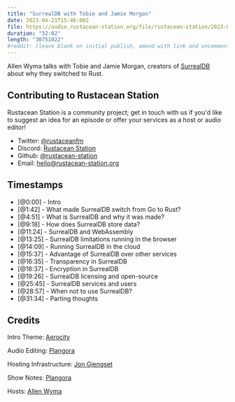 ```yaml
---
title: "SurrealDB with Tobie and Jamie Morgan"
date: 2023-04-21T15:46:00Z
file: https://audio.rustacean-station.org/file/rustacean-station/2023-04-21-tobie-jamie-morgan-hitchcock.mp3
duration: "32:02"
length: "30751022"
#reddit: (leave blank on initial publish, amend with link and uncomment this line after Reddit thread has been posted)
---
```


Allen Wyma talks with Tobie and Jamie Morgan, creators of [SurrealDB](https://surrealdb.com/) about why they switched to Rust.

## Contributing to Rustacean Station

Rustacean Station is a community project; get in touch with us if you'd like to suggest an idea for an episode or offer your services as a host or audio editor!

- Twitter: [@rustaceanfm](https://twitter.com/rustaceanfm)
- Discord: [Rustacean Station](https://discord.gg/cHc3Gyc)
- Github: [@rustacean-station](https://github.com/rustacean-station/)
- Email: [hello@rustacean-station.org](mailto:hello@rustacean-station.org)

## Timestamps

- [@0:00] - Intro
- [@1:42] - What made SurrealDB switch from Go to Rust?
- [@4:51] - What is SurrealDB and why it was made?
- [@9:18] - How does SurrealDB store data?
- [@11:24] - SurrealDB and WebAssembly
- [@13:25] - SurrealDB limitations running in the browser
- [@14:09] - Running SurrealDB in the cloud
- [@15:37] - Advantage of SurrealDB over other services
- [@16:35] - Transparency in SurrealDB
- [@18:37] - Encryption in SurrealDB
- [@19:26] - SurrealDB licensing and open-source
- [@25:45] - SurrealDB services and users
- [@28:57] - When not to use SurrealDB?
- [@31:34] - Parting thoughts

## Credits

Intro Theme: [Aerocity](https://twitter.com/AerocityMusic)

Audio Editing: [Plangora](https://twitter.com/plangora)

Hosting Infrastructure: [Jon Gjengset](https://twitter.com/jonhoo/)

Show Notes: [Plangora](https://twitter.com/plangora)

Hosts: [Allen Wyma](https://twitter.com/allenwyma)
